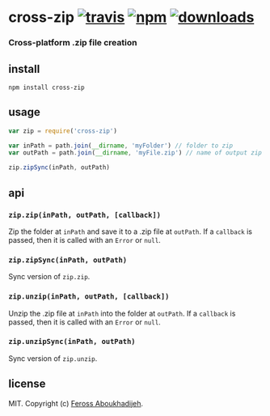 # cross-zip [![travis][travis-image]][travis-url] [![npm][npm-image]][npm-url] [![downloads][downloads-image]][downloads-url]

[travis-image]: https://img.shields.io/travis/feross/cross-zip/master.svg
[travis-url]: https://travis-ci.org/feross/cross-zip
[npm-image]: https://img.shields.io/npm/v/cross-zip.svg
[npm-url]: https://npmjs.org/package/cross-zip
[downloads-image]: https://img.shields.io/npm/dm/cross-zip.svg
[downloads-url]: https://npmjs.org/package/cross-zip

### Cross-platform .zip file creation

## install

```
npm install cross-zip
```

## usage

```js
var zip = require('cross-zip')

var inPath = path.join(__dirname, 'myFolder') // folder to zip
var outPath = path.join(__dirname, 'myFile.zip') // name of output zip file

zip.zipSync(inPath, outPath)
```

## api

### `zip.zip(inPath, outPath, [callback])`

Zip the folder at `inPath` and save it to a .zip file at `outPath`. If a `callback`
is passed, then it is called with an `Error` or `null`.

### `zip.zipSync(inPath, outPath)`

Sync version of `zip.zip`.

### `zip.unzip(inPath, outPath, [callback])`

Unzip the .zip file at `inPath` into the folder at `outPath`. If a `callback` is
passed, then it is called with an `Error` or `null`.

### `zip.unzipSync(inPath, outPath)`

Sync version of `zip.unzip`.

## license

MIT. Copyright (c) [Feross Aboukhadijeh](http://feross.org).
